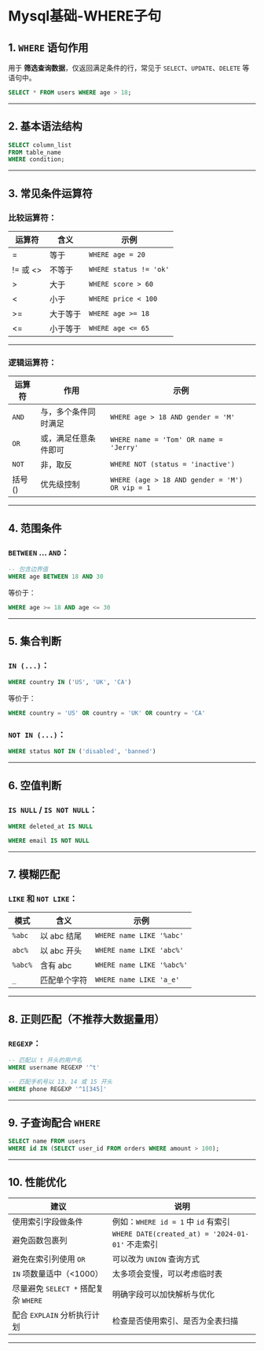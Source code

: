 # Mysql基础-WHERE子句

## 1. `WHERE` 语句作用

用于 **筛选查询数据**，仅返回满足条件的行，常见于 `SELECT`、`UPDATE`、`DELETE` 等语句中。

```sql
SELECT * FROM users WHERE age > 18;
```

---

## 2. 基本语法结构

```sql
SELECT column_list
FROM table_name
WHERE condition;
```

---

## 3. 常见条件运算符

### 比较运算符：

| 运算符     | 含义           | 示例                     |
|---------|----------------|--------------------------|
| =       | 等于           | `WHERE age = 20`         |
| != 或 <> | 不等于       | `WHERE status != 'ok'`   |
| \>      | 大于           | `WHERE score > 60`       |
| <       | 小于           | `WHERE price < 100`      |
| \>=     | 大于等于       | `WHERE age >= 18`        |
| <=      | 小于等于       | `WHERE age <= 65`        |

---

### 逻辑运算符：

| 运算符 | 作用                       | 示例                                               |
|--------|----------------------------|----------------------------------------------------|
| `AND`  | 与，多个条件同时满足       | `WHERE age > 18 AND gender = 'M'`                  |
| `OR`   | 或，满足任意条件即可       | `WHERE name = 'Tom' OR name = 'Jerry'`             |
| `NOT`  | 非，取反                   | `WHERE NOT (status = 'inactive')`                  |
| 括号() | 优先级控制                 | `WHERE (age > 18 AND gender = 'M') OR vip = 1`     |

---

## 4. 范围条件

### `BETWEEN` … `AND`：

```sql
-- 包含边界值
WHERE age BETWEEN 18 AND 30
```

等价于：
```sql
WHERE age >= 18 AND age <= 30
```

---

## 5. 集合判断

### `IN (...)`：

```sql
WHERE country IN ('US', 'UK', 'CA')
```

等价于：
```sql
WHERE country = 'US' OR country = 'UK' OR country = 'CA'
```

### `NOT IN (...)`：

```sql
WHERE status NOT IN ('disabled', 'banned')
```

---

## 6. 空值判断

### `IS NULL` / `IS NOT NULL`：

```sql
WHERE deleted_at IS NULL
```

```sql
WHERE email IS NOT NULL
```

---

## 7. 模糊匹配

### `LIKE` 和 `NOT LIKE`：

| 模式     | 含义           | 示例                       |
|----------|----------------|----------------------------|
| `%abc`   | 以 abc 结尾     | `WHERE name LIKE '%abc'`   |
| `abc%`   | 以 abc 开头     | `WHERE name LIKE 'abc%'`   |
| `%abc%`  | 含有 abc        | `WHERE name LIKE '%abc%'`  |
| `_`      | 匹配单个字符    | `WHERE name LIKE 'a_e'`    |

---

## 8. 正则匹配（不推荐大数据量用）

### `REGEXP`：

```sql
-- 匹配以 t 开头的用户名
WHERE username REGEXP '^t'
```

```sql
-- 匹配手机号以 13、14 或 15 开头
WHERE phone REGEXP '^1[345]'
```

---

## 9. 子查询配合 `WHERE`

```sql
SELECT name FROM users
WHERE id IN (SELECT user_id FROM orders WHERE amount > 100);
```

---

## 10. 性能优化

| 建议                              | 说明                                               |
|-----------------------------------|----------------------------------------------------|
| 使用索引字段做条件                 | 例如：`WHERE id = 1` 中 `id` 有索引                |
| 避免函数包裹列                    | `WHERE DATE(created_at) = '2024-01-01'` 不走索引   |
| 避免在索引列使用 `OR`             | 可以改为 `UNION` 查询方式                          |
| `IN` 项数量适中（<1000）           | 太多项会变慢，可以考虑临时表                      |
| 尽量避免 `SELECT *` 搭配复杂 `WHERE` | 明确字段可以加快解析与优化                         |
| 配合 `EXPLAIN` 分析执行计划       | 检查是否使用索引、是否为全表扫描                   |

---



